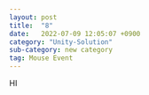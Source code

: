 ```yaml
---
layout: post
title:  "8"
date:   2022-07-09 12:05:07 +0900
category: "Unity-Solution"
sub-category: new category
tag: Mouse Event
---
```


HI
